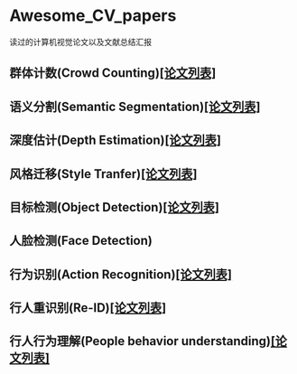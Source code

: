 # Awesome_CV_papers
读过的计算机视觉论文以及文献总结汇报

## 群体计数(Crowd Counting)[[论文列表]](./Crowd_Counting/crowd_counting_readme.md)

## 语义分割(Semantic Segmentation)[[论文列表]](./Semantic_Segmentation/semantic_segmentation_readme.md)

## 深度估计(Depth Estimation)[[论文列表]](./Depth_Estimation/depth_estimation_readme.md)

## 风格迁移(Style Tranfer)[[论文列表]](./Style_Tranfer/st_readme.md)

## 目标检测(Object Detection)[[论文列表]](./Object_Detection/object_detection_readme.md)

## 人脸检测(Face Detection)

## 行为识别(Action Recognition)[[论文列表]](./Action_Recognition/action_recognition_readme.md)

## 行人重识别(Re-ID)[[论文列表]](./Re-ID/re_id_readme.md)  

## 行人行为理解(People behavior understanding)[[论文列表]](./People_Behavior_Understanding/people_behavior_understanding.md)  
